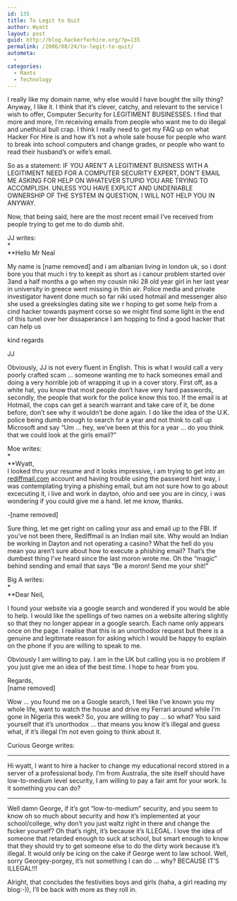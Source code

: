 ```yaml
---
id: 135
title: To Legit to Quit
author: Wyatt
layout: post
guid: http://blog.hackerforhire.org/?p=135
permalink: /2006/08/24/to-legit-to-quit/
autometa:
  - 
categories:
  - Rants
  - Technology
---
```

I really like my domain name, why else would I have bought the silly thing? Anyway, I like it. I think that it&#8217;s clever, catchy, and relevant to the service I wish to offer, Computer Security for LEGITIMENT BUSINESSES. I find that more and more, I&#8217;m receiving emails from people who want me to do illegal and unethical bull crap. I think I really need to get my FAQ up on what Hacker For Hire is and how it&#8217;s not a whole sale house for people who want to break into school computers and change grades, or people who want to read their husband&#8217;s or wife&#8217;s email.

So as a statement: IF YOU AREN&#8217;T A LEGITIMENT BUISNESS WITH A LEGITIMENT NEED FOR A COMPUTER SECURITY EXPERT, DON&#8217;T EMAIL ME ASKING FOR HELP ON WHATEVER STUPID YOU ARE TRYING TO ACCOMPLISH. UNLESS YOU HAVE EXPLICT AND UNDENIABLE OWNERSHIP OF THE SYSTEM IN QUESTION, I WILL NOT HELP YOU IN ANYWAY.

Now, that being said, here are the most recent email I&#8217;ve received from people trying to get me to do dumb shit.  
<!--more-->

JJ writes:  
*  
**Hello Mr Neal</p> 

My name is [name removed] and i am albanian living in london uk, so i dont bore you that much i try to keepit as short as i canour problem started over 3and a half months a go when my cousin niki 28 old year girl in her last year in university in greece went missing in thin air. Police media and private investigator havent done much so far niki used hotmail and messenger also she used a greeksingles dating site we r hoping to get some help from a cind hacker towards payment corse so we might find some light in the end of this tunel over her dissaperance I am hopping to find a good hacker that can help us

kind regards

JJ</strong>  
</em>

Obviously, JJ is not every fluent in English. This is what I would call a very poorly crafted scam &#8230; someone wanting me to hack someones email and doing a very horrible job of wrapping it up in a cover story. First off, as a white hat, you know that most people don&#8217;t have very hard passwords, secondly, the people that work for the police know this too. If the email is at Hotmail, the cops can get a search warrant and take care of it, be done before, don&#8217;t see why it wouldn&#8217;t be done again. I do like the idea of the U.K. police being dumb enough to search for a year and not think to call up Microsoft and say &#8220;Um &#8230; hey, we&#8217;ve been at this for a year &#8230; do you think that we could look at the girls email?&#8221;

Moe writes:  
*  
**Wyatt,  
I looked thru your resume and it looks impressive, i am trying to get into an [rediffmail.com][1] account and having trouble using the password hint way, i was contemplating trying a phishing email, but am not sure how to go about excecuting it, i live and work in dayton, ohio and see you are in cincy, i was wondering if you could give me a hand. let me know, thanks.</p> 

-[name removed]</strong>  
</em>

Sure thing, let me get right on calling your ass and email up to the FBI. If you&#8217;ve not been there, Rediffmail is an Indian mail site. Why would an Indian be working in Dayton and not operating a casino? What the hell do you mean you aren&#8217;t sure about how to execute a phishing email? That&#8217;s the dumbest thing I&#8217;ve heard since the last moron wrote me. Oh the &#8220;magic&#8221; behind sending and email that says &#8220;Be a moron! Send me your shit!&#8221;

Big A writes:  
*  
**Dear Neil,</p> 

I found your website via a google search and wondered if you would be able to help. I would like the spellings of two names on a website altering slightly so that they no longer appear in a google search. Each name only appears once on the page. I realise that this is an unorthodox request but there is a genuine and legitimate reason for asking which I would be happy to explain on the phone if you are willing to speak to me.

Obviously I am willing to pay. I am in the UK but calling you is no problem if you just give me an idea of the best time. I hope to hear from you.

Regards,  
[name removed]</strong>  
</em>

Wow &#8230; you found me on a Google search, I feel like I&#8217;ve known you my whole life, want to watch the house and drive my Ferrari around while I&#8217;m gone in Nigeria this week? So, you are willing to pay &#8230; so what? You said yourself that it&#8217;s unorthodox &#8230; that means you know it&#8217;s illegal and guess what, if it&#8217;s illegal I&#8217;m not even going to think about it.

Curious George writes:  
***  
Hi wyatt, I want to hire a hacker to change my educational record stored in a server of a professional body. I&#8217;m from Australia, the site itself should have low-to-medium level security, I am willing to pay a fair amt for your work. Is it something you can do?  
***

Well damn George, if it&#8217;s got &#8220;low-to-medium&#8221; security, and you seem to know oh so much about security and how it&#8217;s implemented at your school/college, why don&#8217;t you just waltz right in there and change the fscker yourself? Oh that&#8217;s right, it&#8217;s because it&#8217;s ILLEGAL. I love the idea of someone that retarded enough to suck at school, but smart enough to know that they should try to get someone else to do the dirty work because it&#8217;s illegal. It would only be icing on the cake if George went to law school. Well, sorry Georgey-porgey, it&#8217;s not something I can do &#8230; why? BECAUSE IT&#8217;S ILLEGAL!!!

Alright, that concludes the festivities boys and girls (haha, a girl reading my blog:-)), I&#8217;ll be back with more as they roll in.

 [1]: http://rediffmail.com